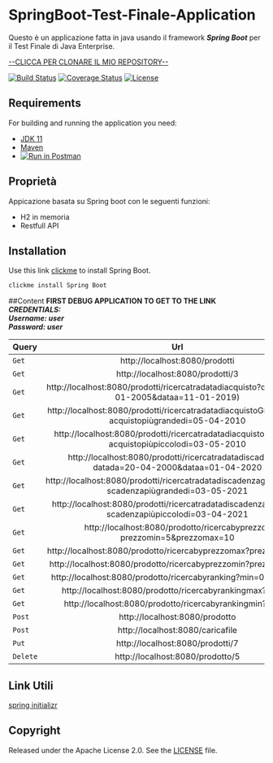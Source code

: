 # SpringBoot-Test-Finale-Application

Questo è un applicazione fatta in java usando il framework **_Spring Boot_** per il Test Finale di Java Enterprise.

[--CLICCA PER CLONARE IL MIO REPOSITORY--](https://github.com/nitinKumarAwasthi/SpringBootTestFinale)



[![Build Status](https://travis-ci.org/codecentric/springboot-sample-app.svg?branch=master)](https://travis-ci.org/codecentric/springboot-sample-app)
[![Coverage Status](https://coveralls.io/repos/github/codecentric/springboot-sample-app/badge.svg?branch=master)](https://coveralls.io/github/codecentric/springboot-sample-app?branch=master)
[![License](http://img.shields.io/:license-apache-blue.svg)](http://www.apache.org/licenses/LICENSE-2.0.html)

## Requirements

For building and running the application you need:

- [JDK 11](http://www.oracle.com/technetwork/java/javase/downloads/jdk8-downloads-2133151.html)
- [Maven ](https://maven.apache.org)
- [![Run in Postman](https://s3.amazonaws.com/postman-static/run-button.png)](https://app.getpostman.com/run-collection/5d9ae743a661a15d64bb)


## Proprietà
Appicazione basata su Spring boot con le seguenti funzioni:
- H2 in memoria
- Restfull API

## Installation

Use this link [clickme](https://spring.io/tools) to install Spring Boot.
```bash
clickme install Spring Boot
```

##Content
**FIRST DEBUG APPLICATION TO GET TO THE LINK**
**_CREDENTIALS: <br />
Username:  user <br />
Password:  user_**

| Query    |                                                      Url                                                      |                Funzionamento |
|:---------|:-------------------------------------------------------------------------------------------------------------:|-----------------------------:|
| `Get`    |                                        http://localhost:8080/prodotti                                         |          StampaTuttiProdotti |
| `Get`    |                                       http://localhost:8080/prodotti/3                                        |          StampaProdottiConId |
| `Get`    | http://localhost:8080/prodotti/ricercatradatadiacquisto?datada=11-01-2005&dataa=11-01-2019) |      RiceraTraDataDiAcquisto |
| `Get`    |       http://localhost:8080/prodotti/ricercatradatadiacquistoGreaterthan?acquistopiùgrandedi=05-04-2010       |    DataDiAcquistoGreaterthan |
| `Get`    |        http://localhost:8080/prodotti/ricercatradatadiacquistolessthan?acquistopiùpiccolodi=03-05-2010        |       DataDiAcquistoLessThan |
| `Get`    |          http://localhost:8080/prodotti/ricercatradatadiscadenza?datada=20-04-2000&dataa=01-04-2020           |     RicercaTraDataDiScadenza |
| `Get`    |       http://localhost:8080/prodotti/ricercatradatadiscadenzagreaterthan?scadenzapiùgrandedi=03-05-2021       |    DataDiScadenzaGreaterThan |
| `Get`    |        http://localhost:8080/prodotti/ricercatradatadiscadenzalessthan?scadenzapiùpiccolodi=03-04-2021        |       DataDiScadenzaLessThan |
| `Get`    |                    http://localhost:8080/prodotto/ricercabyprezzo?prezzomin=5&prezzomax=10                    |             RicercaConPrezzo |
| `Get`    |                        http://localhost:8080/prodotto/ricercabyprezzomax?prezzomax=15                         |     RicercaConPrezzoLessThan |
| `Get`    |                        http://localhost:8080/prodotto/ricercabyprezzomin?prezzomin=10                         |  RicercaConPrezzoGreaterThan |
| `Get`    |                         http://localhost:8080/prodotto/ricercabyranking?min=0.0&max=5                         |            RicercaConRanking |
| `Get`    |                           http://localhost:8080/prodotto/ricercabyrankingmax?max=5                            |    RicercaConRankingLessThan |
| `Get`    |                           http://localhost:8080/prodotto/ricercabyrankingmin?min=6                            | RicercaConRankingGreaterThan |
| `Post`   |                                        http://localhost:8080/prodotto                                         |              PostNewProdotto |
| `Post`   |                                       http://localhost:8080/caricafile                                        |                   CaricaFile |
| `Put`    |                                       http://localhost:8080/prodotti/7                                        |              AggionaProdotto |
| `Delete` |                                       http://localhost:8080/prodotto/5                                        |              EliminaProdotto |

## Link Utili
[spring initializr](https://start.spring.io/)

## Copyright

Released under the Apache License 2.0. See the [LICENSE](https://github.com/codecentric/springboot-sample-app/blob/master/LICENSE) file.